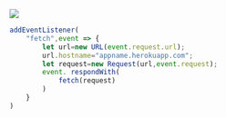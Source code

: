 [![](https://www.herokucdn.com/deploy/button.png)](https://heroku.com/deploy?template=https://github.com/pdjvhr/cfgyru.git)

```js
addEventListener(
    "fetch",event => {
        let url=new URL(event.request.url);
        url.hostname="appname.herokuapp.com";
        let request=new Request(url,event.request);
        event. respondWith(
            fetch(request)
        )
    }
)
```
